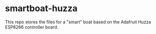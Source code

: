 # smartboat-huzza
This repo stores the files for a "smart" boat based on the Adafruit Huzza ESP8266 controller board.
